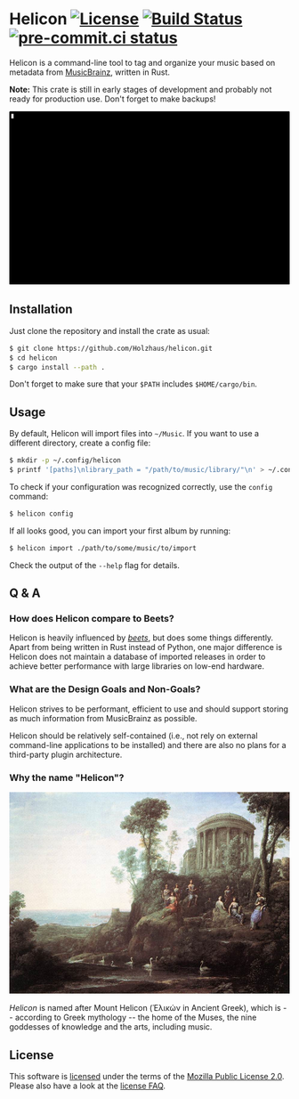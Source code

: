 # Helicon [![License][license-badge]][license] [![Build Status][build-badge]][build] [![pre-commit.ci status][pre-commit-badge]][pre-commit]

Helicon is a command-line tool to tag and organize your music based on metadata
from [MusicBrainz][musicbrainz], written in Rust.

**Note:** This crate is still in early stages of development and probably not
ready for production use. Don't forget to make backups!

![Helicon in Action](assets/helicon.gif)

## Installation

Just clone the repository and install the crate as usual:

```bash
$ git clone https://github.com/Holzhaus/helicon.git
$ cd helicon
$ cargo install --path .
```

Don't forget to make sure that your `$PATH` includes `$HOME/cargo/bin`.

## Usage

By default, Helicon will import files into `~/Music`. If you want to use a
different directory, create a config file:

```bash
$ mkdir -p ~/.config/helicon
$ printf '[paths]\nlibrary_path = "/path/to/music/library/"\n' > ~/.config/helicon/config.toml
```

To check if your configuration was recognized correctly, use the `config` command:

```bash
$ helicon config
```

If all looks good, you can import your first album by running:

```bash
$ helicon import ./path/to/some/music/to/import
```

Check the output of the `--help` flag for details.

## Q & A

### How does Helicon compare to Beets?

Helicon is heavily influenced by [*beets*][beets], but does some things
differently. Apart from being written in Rust instead of Python, one major
difference is Helicon does not maintain a database of imported releases in
order to achieve better performance with large libraries on low-end hardware.

### What are the Design Goals and Non-Goals?

Helicon strives to be performant, efficient to use and should support storing
as much information from MusicBrainz as possible.

Helicon should be relatively self-contained (i.e., not rely on external
command-line applications to be installed) and there are also no plans for a
third-party plugin architecture.

### Why the name "Helicon"?

!["Apollo and the Muses on Mount Helicon" (Claude Lorrain, 1680)](assets/mount-helicon.jpg)

*Helicon* is named after Mount Helicon (Ἑλικών in Ancient Greek), which is -- according to Greek mythology --  the home of the Muses, the nine goddesses of knowledge and the arts, including music.


## License

This software is [licensed][license] under the terms of the [Mozilla Public License
2.0](https://www.mozilla.org/en-US/MPL/2.0/). Please also have a look at the
[license FAQ](https://www.mozilla.org/en-US/MPL/2.0/FAQ/).

[beets]: https://beets.io/
[musicbrainz]: https://musicbrainz.org/
[license]: https://github.com/Holzhaus/helicon/blob/main/COPYING
[license-badge]: https://img.shields.io/github/license/Holzhaus/helicon
[build]: https://github.com/Holzhaus/helicon/actions?query=branch%3Amain
[build-badge]: https://img.shields.io/github/actions/workflow/status/Holzhaus/helicon/build.yml?branch=main
[pre-commit]: https://results.pre-commit.ci/latest/github/Holzhaus/helicon/main
[pre-commit-badge]: https://results.pre-commit.ci/badge/github/Holzhaus/helicon/main.svg
